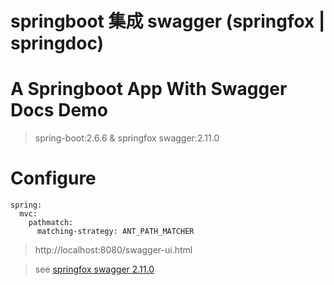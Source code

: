 # springboot 集成 swagger (springfox | springdoc)
# A Springboot App With Swagger Docs Demo

> spring-boot:2.6.6 & springfox swagger:2.11.0
# Configure
```
spring:
  mvc:
    pathmatch:
      matching-strategy: ANT_PATH_MATCHER
```
> http://localhost:8080/swagger-ui.html

> see [springfox swagger 2.11.0](https://github.com/uwoerla/springfox/tree/v2.11.0)
